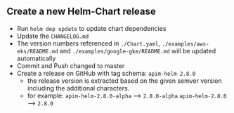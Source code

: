 ## Create a new Helm-Chart release

- Run `helm dep update` to update chart dependencies
- Update the `CHANGELOG.md`
- The version numbers referenced in `./Chart.yaml`, `./examples/aws-eks/README.md` and `./examples/google-gke/README.md` will be updated automatically
- Commit and Push changed to master
- Create a release on GitHub with tag schema: `apim-helm-2.8.0`
  - the release version is extracted based on the given semver version including the additional characters.
  - for example: 
    `apim-helm-2.8.0-alpha` --> `2.8.0-alpha`
    `apim-helm-2.8.0` --> `2.8.0`